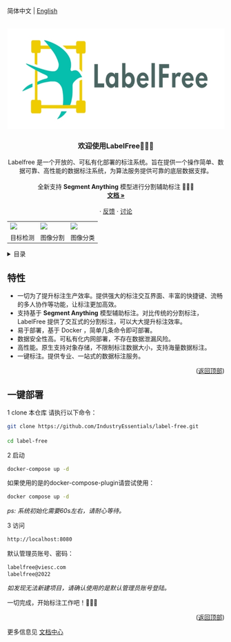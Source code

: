 <a name="readme-top"></a>
简体中文 | [English](./README.en.md)

<!-- PROJECT LOGO -->
<br />
<div align="center">
  <a href="https://github.com/IndustryEssentials/label-free">
    <img src="docs/assets/logo.jpg" alt="Logo" width="665" height="234">
  </a>

  <h3 align="center">欢迎使用LabelFree👋👋👋</h3>

  <p align="center">
    Labelfree 是一个开放的、可私有化部署的标注系统。旨在提供一个操作简单、数据可靠、高性能的数据标注系统，为算法服务提供可靠的底层数据支撑。<br /> 
    <br />
    全新支持  <b>Segment Anything</b>  模型进行分割辅助标注 🚀🚀🚀
    <br />
    <a href="https://labelfree.gitee.io/label-free/"><strong>文档 »</strong></a>
    <br />
    <br />
    ·
    <a href="https://github.com/IndustryEssentials/label-free/issues">反馈</a>
    ·
    <a href="https://github.com/IndustryEssentials/label-free/issues">讨论</a>
  </p>
</div>

</div>

<div align="center">
<table>
    <tr>
        <td><img src="https://files.catbox.moe/7aczgb.gif"></td>
        <td><img src="https://files.catbox.moe/3dzyj2.gif"></td>
        <td><img src="https://files.catbox.moe/yne8u4.gif"></td>
    <tr>
    <tr>
        <td align="center">目标检测</td>
        <td align="center">图像分割</td>
        <td align="center">图像分类</td>
    <tr>

</table>
</div>

<!-- TABLE OF CONTENTS -->
<details>
  <summary>目录</summary>
  <ol>
    <li>
      <a href="#特性">特性</a>
    </li>
    <li>
      <a href="#一键部署">一键部署</a>
    </li>
    <li>
      <a href="#使用指南">使用指南</a>
    </li>
  </ol>
</details>

## 特性
- 一切为了提升标注生产效率。提供强大的标注交互界面、丰富的快捷键、流畅的多人协作等功能，让标注更加高效。
- 支持基于 **Segment Anything** 模型辅助标注。对比传统的分割标注，LabelFree 提供了交互式的分割标注，可以大大提升标注效率。
- 易于部署，基于 Docker ，简单几条命令即可部署。
- 数据安全性高。可私有化内网部署，不存在数据泄漏风险。
- 高性能。原生支持对象存储，不限制标注数据大小，支持海量数据标注。
- 一键标注。提供专业、一站式的数据标注服务。
<p align="right">(<a href="#readme-top">返回顶部</a>)</p>

<!-- GETTING STARTED -->
## 一键部署

1 clone 本仓库
请执行以下命令：
```bash
git clone https://github.com/IndustryEssentials/label-free.git

cd label-free
```

2 启动
```bash
docker-compose up -d
```

如果使用的是的docker-compose-plugin请尝试使用：

```bash
docker compose up -d
```

*ps: 系统初始化需要60s左右，请耐心等待。*

3 访问

```bash
http://localhost:8080
```

默认管理员账号、密码：


```
labelfree@viesc.com
labelfree@2022
```
*如发现无法新建项目，请确认使用的是默认管理员账号登陆。*

一切完成，开始标注工作吧！🍻🍻🍻
<p align="right">(<a href="#readme-top">返回顶部</a>)</p>


更多信息见 [文档中心](https://industryessentials.github.io/labelfree_doc)
